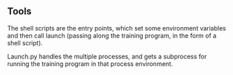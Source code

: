 ## Tools

The shell scripts are the entry points, which set some environment variables and then call launch (passing along the training program, in the form of a shell script).

Launch.py handles the multiple processes, and gets a subprocess for running the training program in that process environment.